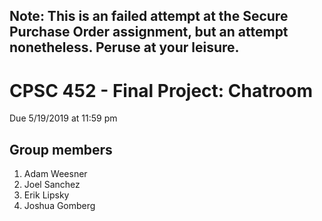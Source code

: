 ## Note: This is an failed attempt at the Secure Purchase Order assignment, but an attempt nonetheless. Peruse at your leisure.

# CPSC 452 - Final Project: Chatroom
Due 5/19/2019 at 11:59 pm
## Group members
1. Adam Weesner
2. Joel Sanchez
3. Erik Lipsky
4. Joshua Gomberg

